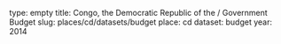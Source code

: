type: empty
title: Congo, the Democratic Republic of the / Government Budget
slug: places/cd/datasets/budget
place: cd
dataset: budget
year: 2014
